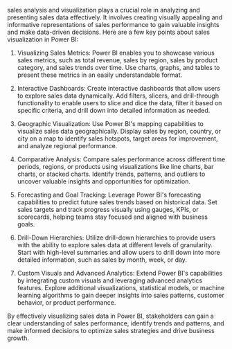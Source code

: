 sales analysis and visualization plays a crucial role in analyzing and presenting sales data effectively. It involves creating visually appealing and informative representations of sales performance to gain valuable insights and make data-driven decisions. Here are a few key points about sales visualization in Power BI:

1. Visualizing Sales Metrics: Power BI enables you to showcase various sales metrics, such as total revenue, sales by region, sales by product category, and sales trends over time. Use charts, graphs, and tables to present these metrics in an easily understandable format.

2. Interactive Dashboards: Create interactive dashboards that allow users to explore sales data dynamically. Add filters, slicers, and drill-through functionality to enable users to slice and dice the data, filter it based on specific criteria, and drill down into detailed information as needed.

3. Geographic Visualization: Use Power BI's mapping capabilities to visualize sales data geographically. Display sales by region, country, or city on a map to identify sales hotspots, target areas for improvement, and analyze regional performance.

4. Comparative Analysis: Compare sales performance across different time periods, regions, or products using visualizations like line charts, bar charts, or stacked charts. Identify trends, patterns, and outliers to uncover valuable insights and opportunities for optimization.

5. Forecasting and Goal Tracking: Leverage Power BI's forecasting capabilities to predict future sales trends based on historical data. Set sales targets and track progress visually using gauges, KPIs, or scorecards, helping teams stay focused and aligned with business goals.

6. Drill-Down Hierarchies: Utilize drill-down hierarchies to provide users with the ability to explore sales data at different levels of granularity. Start with high-level summaries and allow users to drill down into more detailed information, such as sales by month, week, or day.

7. Custom Visuals and Advanced Analytics: Extend Power BI's capabilities by integrating custom visuals and leveraging advanced analytics features. Explore additional visualizations, statistical models, or machine learning algorithms to gain deeper insights into sales patterns, customer behavior, or product performance.

By effectively visualizing sales data in Power BI, stakeholders can gain a clear understanding of sales performance, identify trends and patterns, and make informed decisions to optimize sales strategies and drive business growth.




